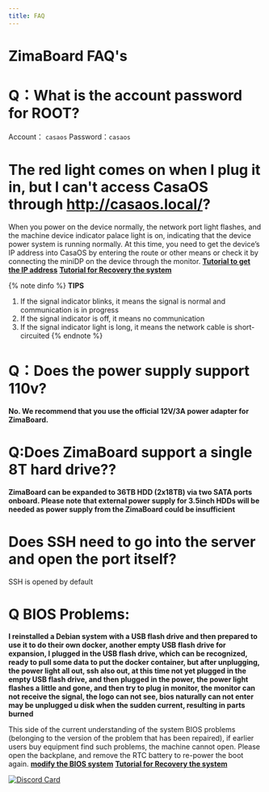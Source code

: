```yaml
---
title: FAQ
---
```

# ZimaBoard FAQ's

# Q：What is the account password for ROOT?

Account： `casaos`
Password：`casaos`


# The red light comes on when I plug it in, but I can't access CasaOS through http://casaos.local/?

When you power on the device normally, the network port light flashes, and the machine device indicator palace light is on, indicating that the device power system is running normally. At this time, you need to get the device’s IP address into CasaOS by entering the route or other means or check it by connecting the miniDP on the device through the monitor. 
[**Tutorial to get the IP address**](/faq/How-to-check-IP-address)
[**Tutorial for Recovery the system**](/faq/Restore-factory-settings) 

{% note dinfo %}
**TIPS**
1. If the signal indicator blinks, it means the signal is normal and communication is in progress
2. If the signal indicator is off, it means no communication
3. If the signal indicator light is long, it means the network cable is short-circuited
{% endnote %}

# Q：Does the power supply support 110v?

**No. We recommend that you use the official 12V/3A power adapter for ZimaBoard.**

# Q:Does ZimaBoard support a single 8T hard drive??

**ZimaBoard can be expanded to 36TB HDD (2x18TB) via two SATA ports onboard. Please note that external power supply for 3.5inch HDDs will be needed as power supply from the ZimaBoard could be insufficient**

# Does SSH need to go into the server and open the port itself?

  SSH is opened by default

# Q BIOS Problems:

**I reinstalled a Debian system with a USB flash drive and then prepared to use it to do their own docker, another empty USB flash drive for expansion, I plugged in the USB flash drive, which can be recognized, ready to pull some data to put the docker container, but after unplugging, the power light all out, ssh also out, at this time not yet plugged in the empty USB flash drive, and then plugged in the power, the power light flashes a little and gone, and then try to plug in monitor, the monitor can not receive the signal, the logo can not see, bios naturally can not enter may be unplugged u disk when the sudden current, resulting in parts burned** 

  This side of the current understanding of the system BIOS problems (belonging to the version of the problem that has been repaired), if earlier users buy equipment find such problems, the machine cannot open. Please open the backplane, and remove the RTC battery to re-power the boot again.
 [**modify the BIOS system**](/faq/Upgrade-Motherboard-BIOS-Version)
 [**Tutorial for Recovery the system**](/faq/Restore-factory-settings) 

 [![Discord Card](https://discordapp.com/api/guilds/884667213326463016/widget.png?style=banner2)](https://discord.gg/knqAbbBbeX)

 